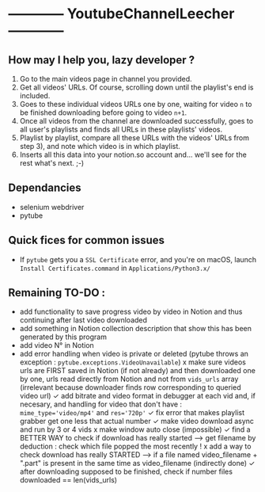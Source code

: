 # ———— YoutubeChannelLeecher ————

## How may I help you, lazy developer ?
1) Go to the main videos page in channel you provided.
2) Get all videos' URLs. Of course, scrolling down until the playlist's end is included.
3) Goes to these individual videos URLs one by one, waiting for video `n` to be finished downloading before going to video `n+1`.
4) Once all videos from the channel are downloaded successfully, goes to all user's playlists and finds all URLs in these playlists' videos.
5) Playlist by playlist, compare all these URLs with the videos' URLs from step 3), and note which video is in which playlist.
6) Inserts all this data into your notion.so account and... we'll see for the rest what's next. ;-)

## Dependancies
- selenium webdriver
- pytube

## Quick fices for common issues
- If `pytube` gets you a `SSL Certificate` error, and you're on macOS, launch `Install Certificates.command` in `Applications/Python3.x/`

## Remaining TO-DO :
- add functionality to save progress video by video in Notion and thus continuing after last video downloaded
- add something in Notion collection description that show this has been generated by this program
- add video N° in Notion
- add error handling when video is private or deleted (pytube throws an exception : `pytube.exceptions.VideoUnavailable`)
x make sure videos urls are FIRST saved in Notion (if not already) and then downloaded one by one, urls read directly from Notion and not from `vids_urls` array (irrelevant because downloader finds row corresponding to queried video url)
✓ add bitrate and video format in debugger at each vid and, if necesary, and handling for video that don't have : `mime_type='video/mp4'` and `res='720p'`
✓ fix error that makes playlist grabber get one less that actual number
✓ make video download async and run by 3 or 4 vids
x make window auto close (impossible)
✓ find a BETTER WAY to check if download has really started —> get filename by deduction : check which file popped the most recently !
x add a way to check download has really STARTED —> if a file named video_filename + ".part" is present in the same time as video_filename (indirectly done)
✓ after downloading supposed to be finished, check if number files downloaded == len(vids_urls)